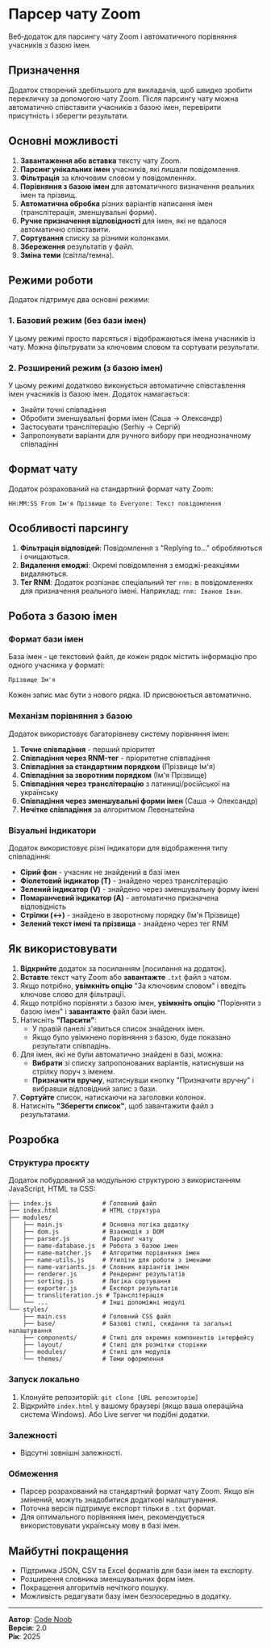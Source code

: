 # Парсер чату Zoom

Веб‑додаток для парсингу чату Zoom і автоматичного порівняння учасників з базою імен.

## Призначення

Додаток створений здебільшого для викладачів, щоб швидко зробити перекличку за допомогою чату Zoom. Після парсингу чату можна автоматично співставити учасників з базою імен, перевірити присутність і зберегти результати.

## Основні можливості

1.  **Завантаження або вставка** тексту чату Zoom.
2.  **Парсинг унікальних імен** учасників, які лишали повідомлення.
3.  **Фільтрація** за ключовим словом у повідомленнях.
4.  **Порівняння з базою імен** для автоматичного визначення реальних імен та прізвищ.
5.  **Автоматична обробка** різних варіантів написання імен (транслітерація, зменшувальні форми).
6.  **Ручне призначення відповідності** для імен, які не вдалося автоматично співставити.
7.  **Сортування** списку за різними колонками.
8.  **Збереження** результатів у файл.
9.  **Зміна теми** (світла/темна).

## Режими роботи

Додаток підтримує два основні режими:

### 1. Базовий режим (без бази імен)

У цьому режимі просто парсяться і відображаються імена учасників із чату. Можна фільтрувати за ключовим словом та сортувати результати.

### 2. Розширений режим (з базою імен)

У цьому режимі додатково виконується автоматичне співставлення імен учасників із базою імен. Додаток намагається:

*   Знайти точні співпадіння
*   Обробити зменшувальні форми імен (Саша → Олександр)
*   Застосувати транслітерацію (Serhiy → Сергій)
*   Запропонувати варіанти для ручного вибору при неоднозначному співпадінні

## Формат чату

Додаток розрахований на стандартний формат чату Zoom:

```
HH:MM:SS From Ім'я Прізвище to Everyone: Текст повідомлення
```

## Особливості парсингу

1.  **Фільтрація відповідей**: Повідомлення з "Replying to..." обробляються і очищаються.
2.  **Видалення емоджі**: Окремі повідомлення з емоджі-реакціями видаляються.
3.  **Тег RNM**: Додаток розпізнає спеціальний тег `rnm:` в повідомленнях для призначення реального імені. Наприклад: `rnm: Іванов Іван`.

## Робота з базою імен

### Формат бази імен

База імен - це текстовий файл, де кожен рядок містить інформацію про одного учасника у форматі:

```
Прізвище Ім'я
```

Кожен запис має бути з нового рядка. ID присвоюється автоматично.

### Механізм порівняння з базою

Додаток використовує багаторівневу систему порівняння імен:

1.  **Точне співпадіння** - перший пріоритет
2.  **Співпадіння через RNM-тег** - пріоритетне співпадіння
3.  **Співпадіння за стандартним порядком** (Прізвище Ім'я)
4.  **Співпадіння за зворотним порядком** (Ім'я Прізвище)
5.  **Співпадіння через транслітерацію** з латиниці/російської на українську
6.  **Співпадіння через зменшувальні форми імен** (Саша → Олександр)
7.  **Нечітке співпадіння** за алгоритмом Левенштейна

### Візуальні індикатори

Додаток використовує різні індикатори для відображення типу співпадіння:

*   **Сірий фон** - учасник не знайдений в базі імен
*   **Фіолетовий індикатор (T)** - знайдено через транслітерацію
*   **Зелений індикатор (V)** - знайдено через зменшувальну форму імені
*   **Помаранчевий індикатор (A)** - автоматично призначена відповідність
*   **Стрілки (↔)** - знайдено в зворотному порядку (Ім'я Прізвище)
*   **Зелений текст імені та прізвища** - знайдено через тег RNM

## Як використовувати

1.  **Відкрийте** додаток за посиланням \[посилання на додаток].
2.  **Вставте** текст чату Zoom або **завантажте** `.txt` файл з чатом.
3.  Якщо потрібно, **увімкніть опцію** "За ключовим словом" і введіть ключове слово для фільтрації.
4.  Якщо потрібно порівняти з базою імен, **увімкніть опцію** "Порівняти з базою імен" і **завантажте** файл бази імен.
5.  Натисніть **"Парсити"**:
    *   У правій панелі з'явиться список знайдених імен.
    *   Якщо було увімкнено порівняння з базою, буде показано результати співпадінь.
6.  Для імен, які не були автоматично знайдені в базі, можна:
    *   **Вибрати** зі списку запропонованих варіантів, натиснувши на стрілку поруч з іменем.
    *   **Призначити вручну**, натиснувши кнопку "Призначити вручну" і вибравши відповідний запис з бази.
7.  **Сортуйте** список, натискаючи на заголовки колонок.
8.  Натисніть **"Зберегти список"**, щоб завантажити файл з результатами.

## Розробка

### Структура проєкту

Додаток побудований за модульною структурою з використанням JavaScript, HTML та CSS:

```
├── index.js              # Головний файл
├── index.html            # HTML структура
├── modules/
│   ├── main.js           # Основна логіка додатку
│   ├── dom.js            # Взаємодія з DOM
│   ├── parser.js         # Парсинг чату
│   ├── name-database.js  # Робота з базою імен
│   ├── name-matcher.js   # Алгоритми порівняння імен
│   ├── name-utils.js     # Утиліти для роботи з іменами
│   ├── name-variants.js  # Словник варіантів імен
│   ├── renderer.js       # Рендеринг результатів
│   ├── sorting.js        # Логіка сортування
│   ├── exporter.js       # Експорт результатів
│   ├── transliteration.js # Транслітерація
│   └── ...               # Інші допоміжні модулі
└── styles/
    ├── main.css          # Головний CSS файл
    ├── base/             # Базові стилі, скидання та загальні налаштування
    ├── components/       # Стилі для окремих компонентів інтерфейсу
    ├── layout/           # Стилі для розмітки сторінки
    ├── modules/          # Стилі для модулів
    └── themes/           # Теми оформлення
```

### Запуск локально

1.  Клонуйте репозиторій: `git clone [URL репозиторію]`
2.  Відкрийте `index.html` у вашому браузері (якщо ваша операційна система Windows). Або Live server чи подібні додатки.


### Залежності

*   Відсутні зовнішні залежності.

### Обмеження

*   Парсер розрахований на стандартний формат чату Zoom. Якщо він змінений, можуть знадобитися додаткові налаштування.
*   Поточна версія підтримує експорт тільки в `.txt` формат.
*   Для оптимального порівняння імен, рекомендується використовувати українську мову в базі імен.

## Майбутні покращення

*   Підтримка JSON, CSV та Excel форматів для бази імен та експорту.
*   Розширення словника зменшувальних форм імен.
*   Покращення алгоритмів нечіткого пошуку.
*   Можливість редагувати базу імен безпосередньо в додатку.

----------

**Автор**: [Code Noob](https://github.com/CodeNoob53)   
**Версія**: 2.0  
**Рік**: 2025
